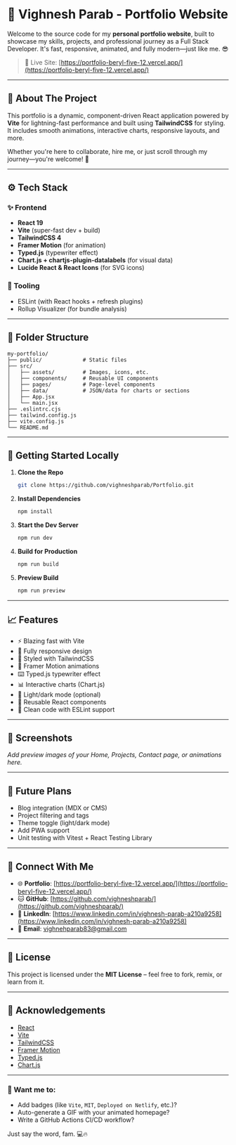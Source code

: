 # 💼 Vighnesh Parab - Portfolio Website

Welcome to the source code for my **personal portfolio website**, built to showcase my skills, projects, and professional journey as a Full Stack Developer. It's fast, responsive, animated, and fully modern—just like me. 😎

> 🚀 Live Site: [https://portfolio-beryl-five-12.vercel.app/](https://portfolio-beryl-five-12.vercel.app/)

---

## 📌 About The Project

This portfolio is a dynamic, component-driven React application powered by **Vite** for lightning-fast performance and built using **TailwindCSS** for styling. It includes smooth animations, interactive charts, responsive layouts, and more.

Whether you're here to collaborate, hire me, or just scroll through my journey—you're welcome! 🙌

---

## ⚙️ Tech Stack

### ✨ Frontend

- **React 19**
- **Vite** (super-fast dev + build)
- **TailwindCSS 4**
- **Framer Motion** (for animation)
- **Typed.js** (typewriter effect)
- **Chart.js + chartjs-plugin-datalabels** (for visual data)
- **Lucide React & React Icons** (for SVG icons)

### 🔧 Tooling

- ESLint (with React hooks + refresh plugins)
- Rollup Visualizer (for bundle analysis)

---

## 📂 Folder Structure

```
my-portfolio/
├── public/             # Static files
├── src/
│   ├── assets/         # Images, icons, etc.
│   ├── components/     # Reusable UI components
│   ├── pages/          # Page-level components
│   ├── data/           # JSON/data for charts or sections
│   ├── App.jsx
│   └── main.jsx
├── .eslintrc.cjs
├── tailwind.config.js
├── vite.config.js
└── README.md
```

---

## 🧪 Getting Started Locally

1. **Clone the Repo**

   ```bash
   git clone https://github.com/vighneshparab/Portfolio.git
   ```

2. **Install Dependencies**

   ```bash
   npm install
   ```

3. **Start the Dev Server**

   ```bash
   npm run dev
   ```

4. **Build for Production**

   ```bash
   npm run build
   ```

5. **Preview Build**
   ```bash
   npm run preview
   ```

---

## 📈 Features

- ⚡ Blazing fast with Vite
- 📱 Fully responsive design
- 🎨 Styled with TailwindCSS
- 💫 Framer Motion animations
- ⌨️ Typed.js typewriter effect
- 📊 Interactive charts (Chart.js)
- 🌙 Light/dark mode (optional)
- 🧩 Reusable React components
- 📎 Clean code with ESLint support

---

## 📸 Screenshots

_Add preview images of your Home, Projects, Contact page, or animations here._

---

## 🎯 Future Plans

- Blog integration (MDX or CMS)
- Project filtering and tags
- Theme toggle (light/dark mode)
- Add PWA support
- Unit testing with Vitest + React Testing Library

---

## 🔗 Connect With Me

- 🌐 **Portfolio**: [https://portfolio-beryl-five-12.vercel.app/](https://portfolio-beryl-five-12.vercel.app/)
- 🐱 **GitHub**: [https://github.com/vighneshparab/](https://github.com/vighneshparab/)
- 💼 **LinkedIn**: [https://www.linkedin.com/in/vighnesh-parab-a210a9258](https://www.linkedin.com/in/vighnesh-parab-a210a9258)
- 📧 **Email**: vighnehparab83@gmail.com

---

## 📜 License

This project is licensed under the **MIT License** – feel free to fork, remix, or learn from it.

---

## 🙏 Acknowledgements

- [React](https://reactjs.org/)
- [Vite](https://vitejs.dev/)
- [TailwindCSS](https://tailwindcss.com/)
- [Framer Motion](https://www.framer.com/motion/)
- [Typed.js](https://mattboldt.com/demos/typed-js/)
- [Chart.js](https://www.chartjs.org/)

---

### 🚀 Want me to:

- Add badges (like `Vite`, `MIT`, `Deployed on Netlify`, etc.)?
- Auto-generate a GIF with your animated homepage?
- Write a GitHub Actions CI/CD workflow?

Just say the word, fam. 💻🔥
